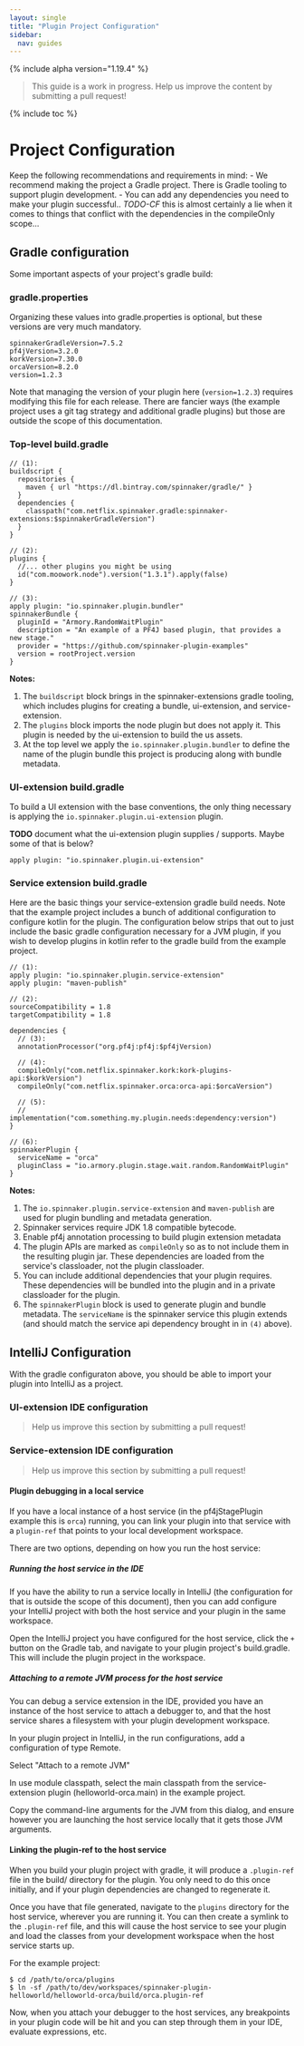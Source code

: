 ```yaml
---
layout: single
title: "Plugin Project Configuration"
sidebar:
  nav: guides
---
```


{% include alpha version="1.19.4" %}
> This guide is a work in progress. Help us improve the content by submitting a pull request!

{% include toc %}


# Project Configuration

Keep the following recommendations and requirements in mind: - We recommend
making the project a Gradle project. There is Gradle tooling to support plugin
development. - You can add any dependencies you need to make your plugin
successful.. *TODO-CF* this is almost certainly a lie when it comes to things
that conflict with the dependencies in the compileOnly scope...

## Gradle configuration

Some important aspects of your project's gradle build:

### gradle.properties

Organizing these values into gradle.properties is optional, but these versions are very much mandatory.

```
spinnakerGradleVersion=7.5.2
pf4jVersion=3.2.0
korkVersion=7.30.0
orcaVersion=8.2.0
version=1.2.3
```

Note that managing the version of your plugin here (`version=1.2.3`) requires
modifying this file for each release. There are fancier ways (the example
project uses a git tag strategy and additional gradle plugins) but those are
outside the scope of this documentation.

### Top-level build.gradle

```
// (1):
buildscript {
  repositories {
    maven { url "https://dl.bintray.com/spinnaker/gradle/" }
  }
  dependencies {
    classpath("com.netflix.spinnaker.gradle:spinnaker-extensions:$spinnakerGradleVersion")
  }
}

// (2):
plugins {
  //... other plugins you might be using
  id("com.moowork.node").version("1.3.1").apply(false)
}

// (3):
apply plugin: "io.spinnaker.plugin.bundler"
spinnakerBundle {
  pluginId = "Armory.RandomWaitPlugin"
  description = "An example of a PF4J based plugin, that provides a new stage."
  provider = "https://github.com/spinnaker-plugin-examples"
  version = rootProject.version
}
```

**Notes:**
1. The `buildscript` block brings in the spinnaker-extensions gradle tooling, which includes plugins for creating a bundle, ui-extension, and service-extension.
2. The `plugins` block imports the node plugin but does not apply it. This plugin is needed by the ui-extension to build the us assets.
3. At the top level we apply the `io.spinnaker.plugin.bundler` to define the name of the plugin bundle this project is producing along with bundle metadata.

### UI-extension build.gradle

To build a UI extension with the base conventions, the only thing necessary is
applying the `io.spinnaker.plugin.ui-extension` plugin.

**TODO** document what the ui-extension plugin supplies / supports. Maybe some of that is below?

```
apply plugin: "io.spinnaker.plugin.ui-extension"
```

### Service extension build.gradle

Here are the basic things your service-extension gradle build needs. Note that
the example project includes a bunch of additional configuration to configure
kotlin for the plugin. The configuration below strips that out to just include
the basic gradle configuration necessary for a JVM plugin, if you wish to
develop plugins in kotlin refer to the gradle build from the example project.

```
// (1):
apply plugin: "io.spinnaker.plugin.service-extension"
apply plugin: "maven-publish"

// (2):
sourceCompatibility = 1.8
targetCompatibility = 1.8

dependencies {
  // (3):
  annotationProcessor("org.pf4j:pf4j:$pf4jVersion)

  // (4):
  compileOnly("com.netflix.spinnaker.kork:kork-plugins-api:$korkVersion")
  compileOnly("com.netflix.spinnaker.orca:orca-api:$orcaVersion")

  // (5):
  // implementation("com.something.my.plugin.needs:dependency:version")
}

// (6):
spinnakerPlugin {
  serviceName = "orca"
  pluginClass = "io.armory.plugin.stage.wait.random.RandomWaitPlugin"
}
```

**Notes:**
1. The `io.spinnaker.plugin.service-extension` and `maven-publish` are used for plugin bundling
   and metadata generation.
2. Spinnaker services require JDK 1.8 compatible bytecode.
3. Enable pf4j annotation processing to build plugin extension metadata
4. The plugin APIs are marked as `compileOnly` so as to not include them in the resulting plugin jar. These dependencies are loaded from the service's classloader, not the plugin classloader.
5. You can include additional dependencies that your plugin requires. These dependencies will be bundled into the plugin and in a private classloader for the plugin.
6. The `spinnakerPlugin` block is used to generate plugin and bundle metadata. The `serviceName` is the spinnaker service this plugin extends (and should match the service api dependency brought in in `(4)` above).

## IntelliJ Configuration

With the gradle configuraton above, you should be able to import your plugin into IntelliJ as a project.

### UI-extension IDE configuration

> Help us improve this section by submitting a pull request!

### Service-extension IDE configuration

> Help us improve this section by submitting a pull request!

#### Plugin debugging in a local service

If you have a local instance of a host service (in the pf4jStagePlugin example this is `orca`) running, you can link your plugin into that service with a `plugin-ref` that points to your local development workspace.

There are two options, depending on how you run the host service:

##### Running the host service in the IDE

If you have the ability to run a service locally in IntelliJ (the configuration for that is outside the scope of this document), then you can add configure your IntelliJ project with both the host service and your plugin in the same workspace.

Open the IntelliJ project you have configured for the host service, click the `+` button on the Gradle tab, and navigate to your plugin project's build.gradle. This will include the plugin project in the workspace.

##### Attaching to a remote JVM process for the host service

You can debug a service extension in the IDE, provided you have an instance of
the host service to attach a debugger to, and that the host service shares a
filesystem with your plugin development workspace.

In your plugin project in IntelliJ, in the run configurations, add a configuration of type Remote.

Select "Attach to a remote JVM"

In use module classpath, select the main classpath from the service-extension plugin (helloworld-orca.main) in the example project.

Copy the command-line arguments for the JVM from this dialog, and ensure however you are launching the host service locally that it gets those JVM arguments.

#### Linking the plugin-ref to the host service

When you build your plugin project with gradle, it will produce a `.plugin-ref` file in the build/ directory for the plugin. You only need to do this once initially, and if your plugin dependencies are changed to regenerate it.

Once you have that file generated, navigate to the `plugins` directory for the host service, wherever you are running it. You can then create a symlink to the `.plugin-ref` file, and this will cause the host service to see your plugin and load the classes from your development workspace when the host service starts up.

For the example project:
```
$ cd /path/to/orca/plugins
$ ln -sf /path/to/dev/workspaces/spinnaker-plugin-helloworld/helloworld-orca/build/orca.plugin-ref
```

Now, when you attach your debugger to the host services, any breakpoints in your plugin code will be hit and you can step through them in your IDE, evaluate expressions, etc.
